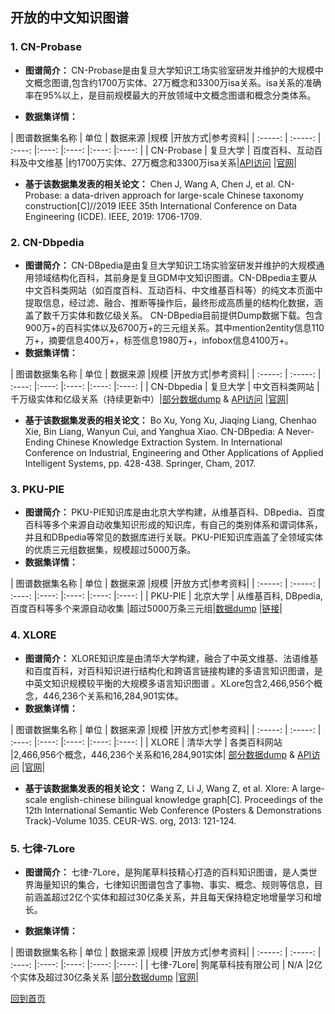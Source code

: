## 开放的中文知识图谱
### 1. CN-Probase
- <strong> 图谱简介： </strong>
 CN-Probase是由复旦大学知识工场实验室研发并维护的大规模中文概念图谱,包含约1700万实体、27万概念和3300万isa关系。isa关系的准确率在95%以上，是目前规模最大的开放领域中文概念图谱和概念分类体系。

- <strong> 数据集详情：</strong>

| 图谱数据集名称  | 单位  |  数据来源 |规模 |开放方式|参考资料|
| :-----:  | :-----:  | :----:  |:----:  |:----:  |:----:  |:----:  |
| CN-Probase   | 复旦大学 |   百度百科、互动百科及中文维基   |约1700万实体、27万概念和3300万isa关系|[API访问](http://kw.fudan.edu.cn/apis/cnprobase/) |[官网](http://kw.fudan.edu.cn/apis/intro/)|


 - <strong> 基于该数据集发表的相关论文：</strong>
Chen J, Wang A, Chen J, et al. CN-Probase: a data-driven approach for large-scale Chinese taxonomy construction[C]//2019 IEEE 35th International Conference on Data Engineering (ICDE). IEEE, 2019: 1706-1709.

### 2. CN-Dbpedia
- <strong> 图谱简介： </strong>
CN-DBpedia是由复旦大学知识工场实验室研发并维护的大规模通用领域结构化百科，其前身是复旦GDM中文知识图谱。CN-DBpedia主要从中文百科类网站（如百度百科、互动百科、中文维基百科等）的纯文本页面中提取信息，经过滤、融合、推断等操作后，最终形成高质量的结构化数据，涵盖了数千万实体和数亿级关系。
CN-DBpedia目前提供Dump数据下载。包含900万+的百科实体以及6700万+的三元组关系。其中mention2entity信息110万+，摘要信息400万+，标签信息1980万+，infobox信息4100万+。
- <strong> 数据集详情：</strong>

| 图谱数据集名称  | 单位  |  数据来源 |规模 |开放方式|参考资料|
| :-----:  | :-----:  | :----:  |:----:  |:----:  |:----:  |:----:  |
| CN-Dbpedia   | 复旦大学 |   中文百科类网站   | 千万级实体和亿级关系（持续更新中）|[部分数据dump](http://kw.fudan.edu.cn/cndbpedia/download/) & [API访问](http://kw.fudan.edu.cn/apis/cndbpedia/) |[官网](http://kw.fudan.edu.cn/cndbpedia/intro/)|


 - <strong> 基于该数据集发表的相关论文：</strong>
Bo Xu, Yong Xu, Jiaqing Liang, Chenhao Xie, Bin Liang, Wanyun Cui, and Yanghua Xiao. CN-DBpedia: A Never-Ending Chinese Knowledge Extraction System. In International Conference on Industrial, Engineering and Other Applications of Applied Intelligent Systems, pp. 428-438. Springer, Cham, 2017.

### 3. PKU-PIE 
- <strong> 图谱简介： </strong>
PKU-PIE知识库是由北京大学构建，从维基百科、DBpedia、百度百科等多个来源自动收集知识形成的知识库，有自己的类别体系和谓词体系，并且和DBpedia等常见的数据库进行关联。PKU-PIE知识库涵盖了全领域实体的优质三元组数据集，规模超过5000万条。
- <strong> 数据集详情：</strong>

| 图谱数据集名称  | 单位  |  数据来源 |规模 |开放方式|参考资料|
| :-----:  | :-----:  | :----:  |:----:  |:----:  |:----:  |:----:  |
| PKU-PIE   | 北京大学 |   从维基百科, DBpedia, 百度百科等多个来源自动收集 |超过5000万条三元组|[数据dump](http://openkg.cn/dataset/pku-pie) |[链接](http://openkg.cn/dataset/pku-pie)|

### 4. XLORE 
- <strong> 图谱简介： </strong>
XLORE知识库是由清华大学构建，融合了中英文维基、法语维基和百度百科，对百科知识进行结构化和跨语言链接构建的多语言知识图谱，是中英文知识规模较平衡的大规模多语言知识图谱 。XLore包含2,466,956个概念，446,236个关系和16,284,901实体。
- <strong> 数据集详情：</strong>

| 图谱数据集名称  | 单位  |  数据来源 |规模 |开放方式|参考资料|
| :-----:  | :-----:  | :----:  |:----:  |:----:  |:----:  |:----:  |
| XLORE | 清华大学 |  各类百科网站 |2,466,956个概念，446,236个关系和16,284,901实体| [部分数据dump](https://xlore.org/download.html) & [API访问](https://xloreapi.docs.apiary.io/#) |[官网](http://xlore.org)|


 - <strong> 基于该数据集发表的相关论文：</strong>
Wang Z, Li J, Wang Z, et al. Xlore: A large-scale english-chinese bilingual knowledge graph[C]. Proceedings of the 12th International Semantic Web Conference (Posters & Demonstrations Track)-Volume 1035. CEUR-WS. org, 2013: 121-124.


### 5. 七律-7Lore
- <strong> 图谱简介： </strong>
七律-7Lore，是狗尾草科技精心打造的百科知识图谱，是人类世界海量知识的集合，七律知识图谱包含了事物、事实、概念、规则等信息，目前涵盖超过2亿个实体和超过30亿条关系，并且每天保持稳定地增量学习和增长。

- <strong> 数据集详情：</strong>

| 图谱数据集名称  | 单位  |  数据来源 |规模 |开放方式|参考资料|
| :-----:  | :-----:  | :----:  |:----:  |:----:  |:----:  |:----:  |
| 七律-7Lore| 狗尾草科技有限公司 |   N/A |2亿个实体及超过30亿条关系 |[部分数据dump](http://www.openkg.cn/dataset/7lore) |[官网](https://ai.gowild.cn/kg)|

[回到首页](/README.md)

